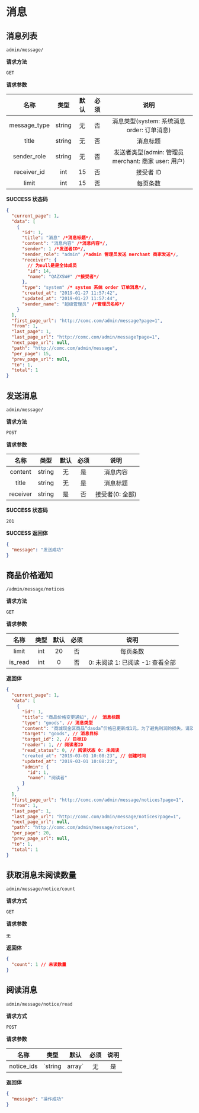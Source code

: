 # 消息

## 消息列表

`admin/message/`

**请求方法**

`GET`

**请求参数**

|     名称     |  类型  | 默认 | 必须 |                        说明                         |
| :----------: | :----: | :--: | :--: | :-------------------------------------------------: |
| message_type | string |  无  |  否  |     消息类型(system: 系统消息 order: 订单消息)      |
|    title     | string |  无  |  否  |                      消息标题                       |
| sender_role  | string |  无  |  否  | 发送者类型(admin: 管理员 merchant: 商家 user: 用户) |
| receiver_id  |  int   |  15  |  否  |                      接受者 ID                      |
|    limit     |  int   |  15  |  否  |                      每页条数                       |

**SUCCESS 状态码**

```json
{
  "current_page": 1,
  "data": [
    {
      "id": 1,
      "title": "消息" /*消息标题*/,
      "content": "消息内容" /*消息内容*/,
      "sender": 1 /*发送者ID*/,
      "sender_role": "admin" /*admin 管理员发送 merchant 商家发送*/,
      "receiver": {
        // 为null是是全体成员
        "id": 14,
        "name": "QAZXSW#" /*接受者*/
      },
      "type": "system" /* system 系统 order 订单消息*/,
      "created_at": "2019-01-27 11:57:42",
      "updated_at": "2019-01-27 11:57:44",
      "sender_name": "超级管理员" /*管理员名称*/
    }
  ],
  "first_page_url": "http://comc.com/admin/message?page=1",
  "from": 1,
  "last_page": 1,
  "last_page_url": "http://comc.com/admin/message?page=1",
  "next_page_url": null,
  "path": "http://comc.com/admin/message",
  "per_page": 15,
  "prev_page_url": null,
  "to": 1,
  "total": 1
}
```

## 发送消息

`admin/message/`

**请求方法**

`POST`

**请求参数**

|   名称   |  类型  | 默认 | 必须 |      说明       |
| :------: | :----: | :--: | :--: | :-------------: |
| content  | string |  无  |  是  |    消息内容     |
|  title   | string |  无  |  是  |    消息标题     |
| receiver | string |  是  |  否  | 接受者(0: 全部) |

**SUCCESS 状态码**

`201`

**SUCCESS 返回体**

```json
{
  "message": "发送成功"
}
```

## 商品价格通知

`/admin/message/notices`

**请求方法**

`GET`

**请求参数**

|  名称   | 类型 | 默认 | 必须 |               说明               |
| :-----: | :--: | :--: | :--: | :------------------------------: |
|  limit  | int  |  20  |  否  |             每页条数             |
| is_read | int  |  0   |  否  | 0: 未阅读 1: 已阅读 -1: 查看全部 |

**返回体**

```json
{
  "current_page": 1,
  "data": [
    {
      "id": 1,
      "title": "商品价格变更通知", //  消息标题
      "type": "goods", // 消息类型
      "content": "商城现金区商品“dasda”价格已更新成1元，为了避免利润的损失，请及时更新兑换区所对应的商品价格。", // 消息内容
      "target": "goods", // 消息目标
      "target_id": 2, // 目标ID
      "reader": 1, // 阅读者ID
      "read_status": 0, // 阅读状态 0: 未阅读
      "created_at": "2019-03-01 10:08:23", // 创建时间
      "updated_at": "2019-03-01 10:08:23",
      "admin": {
        "id": 1,
        "name": "阅读者"
      }
    }
  ],
  "first_page_url": "http://comc.com/admin/message/notices?page=1",
  "from": 1,
  "last_page": 1,
  "last_page_url": "http://comc.com/admin/message/notices?page=1",
  "next_page_url": null,
  "path": "http://comc.com/admin/message/notices",
  "per_page": 20,
  "prev_page_url": null,
  "to": 1,
  "total": 1
}
```

## 获取消息未阅读数量

`admin/message/notice/count`

**请求方式**

`GET`

**请求参数**

`无`

**返回体**

```json
{
  "count": 1 // 未读数量
}
```

## 阅读消息

`admin/message/notice/read`

**请求方式**

`POST`

**请求参数**

|    名称    |      类型      | 默认 | 必须 |               说明                |
| :--------: | :------------: | :--: | :--: | :-------------------------------: |
| notice_ids | `string|array` |  无  |  是  | `all`: 全部阅读 `array`: 部分阅读 |

**返回体**

```json
{
  "message": "操作成功"
}
```
